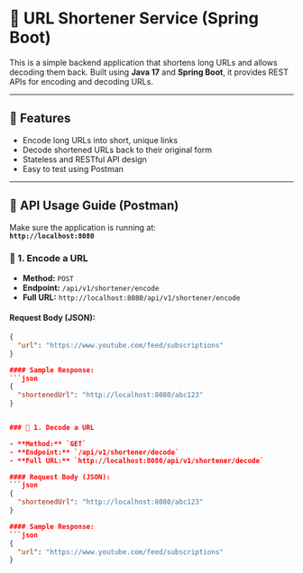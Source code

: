 # 🔗 URL Shortener Service (Spring Boot)

This is a simple backend application that shortens long URLs and allows decoding them back. Built using **Java 17** and **Spring Boot**, it provides REST APIs for encoding and decoding URLs.

---

## 🚀 Features

- Encode long URLs into short, unique links
- Decode shortened URLs back to their original form
- Stateless and RESTful API design
- Easy to test using Postman

---

## 🧪 API Usage Guide (Postman)

Make sure the application is running at:  
**`http://localhost:8080`**

### 🔐 1. Encode a URL

- **Method:** `POST`  
- **Endpoint:** `/api/v1/shortener/encode`  
- **Full URL:** `http://localhost:8080/api/v1/shortener/encode`

#### Request Body (JSON):
```json
{
  "url": "https://www.youtube.com/feed/subscriptions"
}

#### Sample Response:
```json
{
  "shortenedUrl": "http://localhost:8080/abc123"
}


### 🔐 1. Decode a URL

- **Method:** `GET`  
- **Endpoint:** `/api/v1/shortener/decode`  
- **Full URL:** `http://localhost:8080/api/v1/shortener/decode`

#### Request Body (JSON):
```json
{
  "shortenedUrl": "http://localhost:8080/abc123"
}

#### Sample Response:
```json
{
  "url": "https://www.youtube.com/feed/subscriptions"
}
